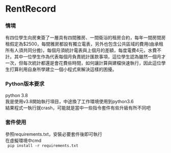 # RentRecord
### 情境
有四位學生向房東簽了一層具有四間雅房、一間衛浴的租房合約，每年一間房間房租假定為$2500，每間雅房都設有獨立電表，另外也包含公共區域的費用(由承租所有人須共同分擔)，每個月須統計電表與上個月的差額，每度電費4元，水費不計。其中一位學生作為代表每個月負責統計匯款事項，這位學生認為雖然一個月才一次，但每次統計都還是會花費些時間，如何讓計算與建檔快速執行，因此這位學生打算利用自身所學建立一個小程式來解決這樣的困擾。

### Python版本要求
python 3.8 <br>
我是使用v3.8開始執行項目，中途換了工作環境使用到python3.6 <br>
結果程式一執行就crash，可能就是當中一些指令套件有些升級有所不同吧

### 套件使用
參照requirements.txt，安裝必要套件後即可執行 <br>
在虛擬環境中cmd<br>
<code>
pip install -r requirements.txt
</code>




